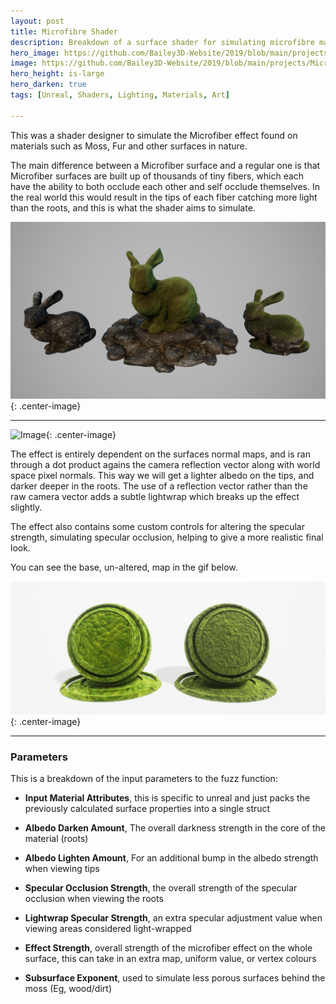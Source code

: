 ```yaml
---
layout: post
title: Microfibre Shader
description: Breakdown of a surface shader for simulating microfibre materials, such as Moss and Cloth.
hero_image: https://github.com/Bailey3D-Website/2019/blob/main/projects/Microfibre%20Shader/thumb.png?raw=true # Add image post (optional)
image: https://github.com/Bailey3D-Website/2019/blob/main/projects/Microfibre%20Shader/thumb.png?raw=true # Add image post (optional)
hero_height: is-large
hero_darken: true
tags: [Unreal, Shaders, Lighting, Materials, Art]

---
```


This was a shader designer to simulate the Microfiber effect found on materials such as Moss, Fur and other surfaces in nature.

The main difference between a Microfiber surface and a regular one is that Microfiber surfaces are built up of thousands of tiny fibers, which each have the ability to both occlude each other and self occlude themselves.
In the real world this would result in the tips of each fiber catching more light than the roots, and this is what the shader aims to simulate.

![Image](https://github.com/Bailey3D-Website/2019/blob/main/projects/Microfibre%20Shader/thumb.png?raw=true){: .center-image}

---

![Image](https://github.com/Bailey3D-Website/2019/blob/main/projects/Microfibre%20Shader/moss_turnaround.gif?raw=true){: .center-image}


The effect is entirely dependent on the surfaces normal maps, and is ran through a dot product agains the camera reflection vector along with world space pixel normals. This way we will get a lighter albedo on the tips, and darker deeper in the roots. The use of a reflection vector rather than the raw camera vector adds a subtle lightwrap which breaks up the effect slightly.

The effect also contains some custom controls for altering the specular strength, simulating specular occlusion, helping to give a more realistic final look.

You can see the base, un-altered, map in the gif below.

![Image](https://github.com/Bailey3D-Website/2019/blob/main/projects/Microfibre%20Shader/moss_renders.png?raw=true){: .center-image}

---

### Parameters

This is a breakdown of the input parameters to the fuzz function:

- __Input Material Attributes__, this is specific to unreal and just packs the previously calculated surface properties into a single struct

- __Albedo Darken Amount__, The overall darkness strength in the core of the material (roots)

- __Albedo Lighten Amount__, For an additional bump in the albedo strength when viewing tips

- __Specular Occlusion Strength__, the overall strength of the specular occlusion when viewing the roots

- __Lightwrap Specular Strength__, an extra specular adjustment value when viewing areas considered light-wrapped

- __Effect Strength__, overall strength of the microfiber effect on the whole surface, this can take in an extra map, uniform value, or vertex colours

- __Subsurface Exponent__, used to simulate less porous surfaces behind the moss (Eg, wood/dirt)